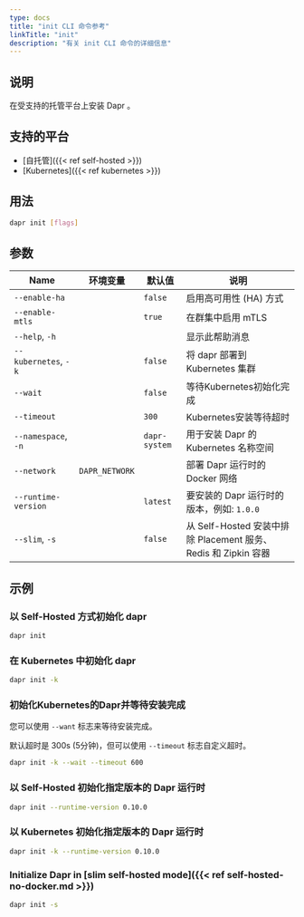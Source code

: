 ```yaml
---
type: docs
title: "init CLI 命令参考"
linkTitle: "init"
description: "有关 init CLI 命令的详细信息"
---
```


## 说明

在受支持的托管平台上安装 Dapr 。

## 支持的平台

- [自托管]({{< ref self-hosted >}})
- [Kubernetes]({{< ref kubernetes >}})

## 用法
```bash
dapr init [flags]
```

## 参数

| Name                 | 环境变量           | 默认值           | 说明                                                 |
| -------------------- | -------------- | ------------- | -------------------------------------------------- |
| `--enable-ha`        |                | `false`       | 启用高可用性 (HA) 方式                                     |
| `--enable-mtls`      |                | `true`        | 在群集中启用 mTLS                                        |
| `--help`, `-h`       |                |               | 显示此帮助消息                                            |
| `--kubernetes`, `-k` |                | `false`       | 将 dapr 部署到 Kubernetes 集群                           |
| `--wait`             |                | `false`       | 等待Kubernetes初始化完成                                  |
| `--timeout`          |                | `300`         | Kubernetes安装等待超时                                   |
| `--namespace`, `-n`  |                | `dapr-system` | 用于安装 Dapr 的 Kubernetes 名称空间                        |
| `--network`          | `DAPR_NETWORK` |               | 部署 Dapr 运行时的 Docker 网络                             |
| `--runtime-version`  |                | `latest`      | 要安装的 Dapr 运行时的版本，例如: `1.0.0`                       |
| `--slim`, `-s`       |                | `false`       | 从 Self-Hosted 安装中排除 Placement 服务、Redis 和 Zipkin 容器 |

## 示例

### 以 Self-Hosted 方式初始化 dapr
```bash
dapr init
```

### 在 Kubernetes 中初始化 dapr
```bash
dapr init -k
```

### 初始化Kubernetes的Dapr并等待安装完成

 您可以使用 `--want` 标志来等待安装完成。

 默认超时是 300s (5分钟)，但可以使用 `--timeout` 标志自定义超时。
```bash
dapr init -k --wait --timeout 600
```

### 以 Self-Hosted 初始化指定版本的 Dapr 运行时
```bash
dapr init --runtime-version 0.10.0
```

### 以 Kubernetes 初始化指定版本的 Dapr 运行时
```bash
dapr init -k --runtime-version 0.10.0
```

### Initialize Dapr in [slim self-hosted mode]({{< ref self-hosted-no-docker.md >}})
```bash
dapr init -s
```
